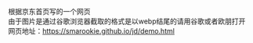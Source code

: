 根据京东首页写的一个网页                                      
由于图片是通过谷歌浏览器截取的格式是以webp结尾的请用谷歌或者欧朋打开           
网页地址：https://smarookie.github.io/jd/demo.html
